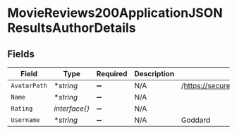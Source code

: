 # MovieReviews200ApplicationJSONResultsAuthorDetails


## Fields

| Field                                                                    | Type                                                                     | Required                                                                 | Description                                                              | Example                                                                  |
| ------------------------------------------------------------------------ | ------------------------------------------------------------------------ | ------------------------------------------------------------------------ | ------------------------------------------------------------------------ | ------------------------------------------------------------------------ |
| `AvatarPath`                                                             | **string*                                                                | :heavy_minus_sign:                                                       | N/A                                                                      | /https://secure.gravatar.com/avatar/f248ec34f953bc62cafcbdd81fddd6b6.jpg |
| `Name`                                                                   | **string*                                                                | :heavy_minus_sign:                                                       | N/A                                                                      |                                                                          |
| `Rating`                                                                 | *interface{}*                                                            | :heavy_minus_sign:                                                       | N/A                                                                      |                                                                          |
| `Username`                                                               | **string*                                                                | :heavy_minus_sign:                                                       | N/A                                                                      | Goddard                                                                  |